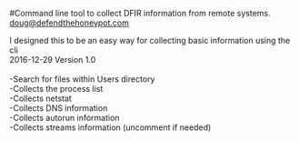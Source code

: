 #Command line tool to collect DFIR information from remote systems.
doug@defendthehoneypot.com

I designed this to be an easy way for collecting basic information using the cli</br>
2016-12-29 Version 1.0</br>
</br>
-Search for files within Users directory</br>
-Collects the process list</br>
-Collects netstat</br>
-Collects DNS information</br>
-Collects autorun information</br>
-Collects streams information (uncomment if needed)</br>

